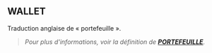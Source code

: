 ## WALLET

Traduction anglaise de « portefeuille ».
> *Pour plus d'informations, voir la définition de [**PORTEFEUILLE**](/dictionnaire/P.md#portefeuille).*

